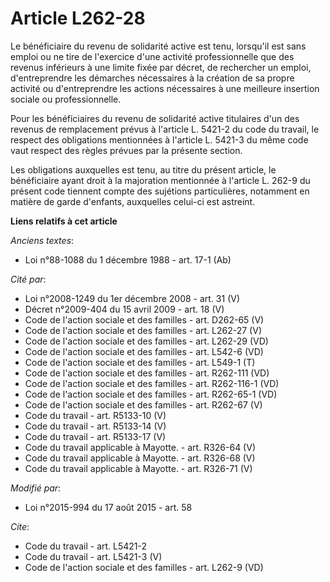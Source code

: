 # Article L262-28

Le bénéficiaire du revenu de solidarité active est tenu, lorsqu'il est sans emploi ou ne tire de l'exercice d'une activité
professionnelle que des revenus inférieurs à une limite fixée par décret, de rechercher un emploi, d'entreprendre les
démarches nécessaires à la création de sa propre activité ou d'entreprendre les actions nécessaires à une meilleure insertion
sociale ou professionnelle. 

Pour les bénéficiaires du revenu de solidarité active titulaires d'un des revenus de remplacement prévus à l'article L.
5421-2 du code du travail, le respect des obligations mentionnées à l'article L. 5421-3 du même code vaut respect des règles
prévues par la présente section. 

Les obligations auxquelles est tenu, au titre du présent article, le bénéficiaire ayant droit à la majoration mentionnée à
l'article L. 262-9 du présent code tiennent compte des sujétions particulières, notamment en matière de garde d'enfants,
auxquelles celui-ci est astreint.

**Liens relatifs à cet article**

_Anciens textes_:

  - Loi n°88-1088 du 1 décembre 1988 - art. 17-1 (Ab)

_Cité par_:

  - Loi n°2008-1249 du 1er décembre 2008 - art. 31 (V)
  - Décret n°2009-404 du 15 avril 2009 - art. 18 (V)
  - Code de l'action sociale et des familles - art. D262-65 (V)
  - Code de l'action sociale et des familles - art. L262-27 (V)
  - Code de l'action sociale et des familles - art. L262-29 (VD)
  - Code de l'action sociale et des familles - art. L542-6 (VD)
  - Code de l'action sociale et des familles - art. L549-1 (T)
  - Code de l'action sociale et des familles - art. R262-111 (VD)
  - Code de l'action sociale et des familles - art. R262-116-1 (VD)
  - Code de l'action sociale et des familles - art. R262-65-1 (VD)
  - Code de l'action sociale et des familles - art. R262-67 (V)
  - Code du travail - art. R5133-10 (V)
  - Code du travail - art. R5133-14 (V)
  - Code du travail - art. R5133-17 (V)
  - Code du travail applicable à Mayotte. - art. R326-64 (V)
  - Code du travail applicable à Mayotte. - art. R326-68 (V)
  - Code du travail applicable à Mayotte. - art. R326-71 (V)

_Modifié par_:

  - Loi n°2015-994 du 17 août 2015 - art. 58

_Cite_:

  - Code du travail - art. L5421-2
  - Code du travail - art. L5421-3 (V)
  - Code de l'action sociale et des familles - art. L262-9 (VD)
